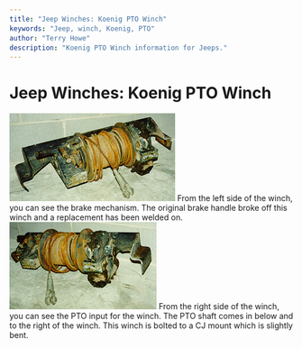 ```yaml
---
title: "Jeep Winches: Koenig PTO Winch"
keywords: "Jeep, winch, Koenig, PTO"
author: "Terry Howe"
description: "Koenig PTO Winch information for Jeeps."
---
```

# Jeep Winches: Koenig PTO Winch

![Koenig PTO Winch left side](../img/winch/koel.jpg "Koenig PTO Winch left side") From the left side of the winch, you can see the brake mechanism. The original brake handle broke off this winch and a replacement has been welded on. ![Koenig PTO Winch right side](../img/winch/koer.jpg "Koenig PTO Winch right side") From the right side of the winch, you can see the PTO input for the winch. The PTO shaft comes in below and to the right of the winch. This winch is bolted to a CJ mount which is slightly bent.